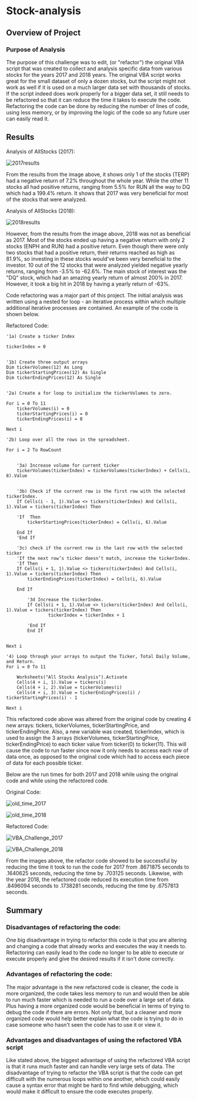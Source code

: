 # Stock-analysis


## Overview of Project

### Purpose of Analysis
The purpose of this challenge was to edit, (or "refactor") the original VBA script that was created to collect and analysis specific data from various stocks for the years 2017 and 2018 years. The original VBA script works great for the small dataset of only a dozen stocks, but the script might not work as well if it is used on a much larger data set with thousands of stocks. If the script indeed does work properly for a bigger data set, it still needs to be refactored so that it can reduce the time it takes to execute the code. Refactoring the code can be done by reducing the number of lines of code, using less memory, or by improving the logic of the code so any future user can easily read it.

## Results

Analysis of AllStocks (2017):

![2017results](https://user-images.githubusercontent.com/75760493/105090025-81bf6b80-5a63-11eb-9aa9-d0a05d090a5f.PNG)

From the results from the image above, it shows only 1 of the stocks (TERP) had a negative return of 7.2% throughout the whole year. While the other 11 stocks all had positive returns, ranging from 5.5% for RUN all the way to DQ which had a 199.4% return. It shows that 2017 was very beneficial for most of the stocks that were analyzed.

Analysis of AllStocks (2018):

![2018results](https://user-images.githubusercontent.com/75760493/105090281-d7941380-5a63-11eb-9523-ad6aad266829.PNG)

However, from the results from the image above, 2018 was not as beneficial as 2017. Most of the stocks ended up having a negative return with only 2 stocks (ENPH and RUN) had a positive return. Even though there were only two stocks that had a positive return, their returns reached as high as 81.9%, so investing in these stocks would've been very beneficial to the investor. 10 out of the 12 stocks that were analyzed yielded negative yearly returns, ranging from -3.5% to -62.6%. The main stock of interest was the "DQ" stock, which had an amazing yearly return of almost 200% in 2017. However, it took a big hit in 2018 by having a yearly return of -63%.


Code refactoring was a major part of this project. The initial analysis was written using a nested for loop - an iterative process within which multiple additional iterative processes are contained. An example of the code is shown below.

Refactored Code:

    '1a) Create a ticker Index

    tickerIndex = 0
    

    '1b) Create three output arrays
    Dim tickerVolumes(12) As Long
    Dim tickerStartingPrices(12) As Single
    Dim tickerEndingPrices(12) As Single
    
    
    '2a) Create a for loop to initialize the tickerVolumes to zero.
    
    For i = 0 To 11
        tickerVolumes(i) = 0
        tickerStartingPrices(i) = 0
        tickerEndingPrices(i) = 0
    
    Next i
    
    '2b) Loop over all the rows in the spreadsheet.
    
    For i = 2 To RowCount
    
    
        '3a) Increase volume for current ticker
        tickerVolumes(tickerIndex) = tickerVolumes(tickerIndex) + Cells(i, 8).Value

        
        '3b) Check if the current row is the first row with the selected tickerIndex.
        If Cells(i - 1, 1).Value <> tickers(tickerIndex) And Cells(i, 1).Value = tickers(tickerIndex) Then
            
        'If  Then
            tickerStartingPrices(tickerIndex) = Cells(i, 6).Value
            
        End If
        'End If
        
        '3c) check if the current row is the last row with the selected ticker
        'If the next row’s ticker doesn’t match, increase the tickerIndex.
        'If Then
        If Cells(i + 1, 1).Value <> tickers(tickerIndex) And Cells(i, 1).Value = tickers(tickerIndex) Then
            tickerEndingPrices(tickerIndex) = Cells(i, 6).Value
        
        End If
        
            '3d Increase the tickerIndex.
            If Cells(i + 1, 1).Value <> tickers(tickerIndex) And Cells(i, 1).Value = tickers(tickerIndex) Then
                    tickerIndex = tickerIndex + 1
        
            'End If
            End If
             

    Next i
    
    '4) Loop through your arrays to output the Ticker, Total Daily Volume, and Return.
    For i = 0 To 11
        
        Worksheets("All Stocks Analysis").Activate
        Cells(4 + i, 1).Value = tickers(i)
        Cells(4 + i, 2).Value = tickerVolumes(i)
        Cells(4 + i, 3).Value = tickerEndingPrices(i) / tickerStartingPrices(i) - 1
        
    Next i
        
 This refactored code above was altered from the original code by creating 4 new arrays: tickers, tickerVolumes, tickerStartingPrice, and tickerEndingPrice. Also, a new variable was created, tickerIndex, which is used to assign the 3 arrays (tickerVolumes, tickerStartingPrice, tickerEndingPrice) to each ticker value from ticker(0) to ticker(11). This will cause the code to run faster since now it only needs to access each row of data once, as opposed to the original code which had to access each 
piece of data for each possible ticker.

Below are the run times for both 2017 and 2018 while using the original code and while using the refactored code.

Original Code:

![old_time_2017](https://user-images.githubusercontent.com/75760493/105074449-fd162280-5a4d-11eb-86eb-9d9b50b392a5.PNG)

![old_time_2018](https://user-images.githubusercontent.com/75760493/105074565-259e1c80-5a4e-11eb-9626-9fef607359de.PNG)


Refactored Code:

![VBA_Challenge_2017](https://user-images.githubusercontent.com/75760493/105075354-47e46a00-5a4f-11eb-9819-717f04a9676f.PNG)

![VBA_Challenge_2018](https://user-images.githubusercontent.com/75760493/105075390-529eff00-5a4f-11eb-9e68-85a86a1fc22f.PNG)


From the images above, the refactor code showed to be successful by reducing the time it took to run the code for 2017 from .8671875 seconds to .1640625 seconds, reducing the time by .703125 seconds. Likewise, with the year 2018, the refactored code reduced its execution time from .8496094 seconds to .1738281 seconds, reducing the time by .6757813 seconds. 


## Summary

### Disadvantages of refactoring the code:

One big disadvantage in trying to refactor this code is that you are altering and changing a code that already works and executes the way it needs to. Refactoring can easily lead to the code no longer to be able to execute or execute properly and give the desired results if it isn't done correctly.

### Advantages of refactoring the code:

The major advantage is the new refactored code is cleaner, the code is more organized, the code takes less memory to run and would then be able to run much faster which is needed to run a code over a large set of data. Plus having a more organized code would be beneficial in terms of trying to debug the code if there are errors. Not only that, but a cleaner and more organized code would help better explain what the code is trying to do in case someone who hasn't seen the code has to use it or view it. 

### Advantages and disadvantages of using the refactored VBA script

Like stated above, the biggest advantage of using the refactored VBA script is that it runs much faster and can handle very large sets of data. The disadvantage of trying to refactor the VBA script is that the code can get difficult with the numerous loops within one another, which could easily cause a syntax error that might be hard to find while debugging, which would make it difficult to ensure the code executes properly.

